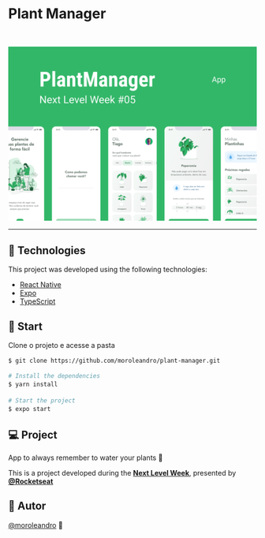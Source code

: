 # Plant Manager

<br>

<p align="center">
  <img alt="plantmanager" src=".github/plantmanager-preview.png">
</p>

---

## 🧪 Technologies

This project was developed using the following technologies:

- [React Native](https://reactnative.dev/)
- [Expo](https://expo.io/)
- [TypeScript](https://www.typescriptlang.org/)

## 🚀 Start

Clone o projeto e acesse a pasta

```bash
$ git clone https://github.com/moroleandro/plant-manager.git 
```

```bash
# Install the dependencies
$ yarn install

# Start the project
$ expo start
```

## 💻 Project

App to always remember to water your plants 🌱

This is a project developed during the **[Next Level Week](https://nextlevelweek.com/)**, presented by **[@Rocketseat](https://github.com/Rocketseat)**


## 📝 Autor
[@moroleandro](https://github.com/moroleandro) 👋